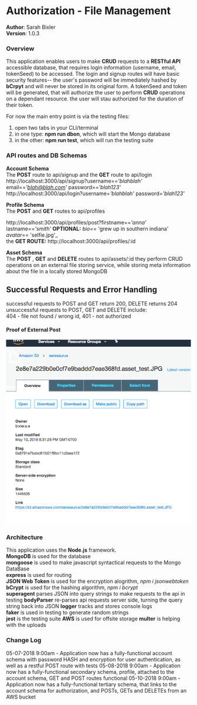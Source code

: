 
# Authorization - File Management
**Author**: Sarah Bixler  
**Version**: 1.0.3  

### Overview
This application enables users to make  __CRUD__ requests to a __RESTful API__ accessible database, that requires login information (username, email, tokenSeed) to be accessed.  The login and signup routes will have basic security features-- the user's password will be immediately hashed by __bCrpyt__ and will never be stored in its original form. A tokenSeed and token will be generated, that will authorize the user to perform __CRUD__ operations on a dependant resource.  the user will stau authorized for the duration of their token.
 
For now the main entry point is via the testing files:
1. open two tabs in your CLI/terminal
2. in one type: __npm run dbon__, which will start the Mongo database
3. in the other: __npm run test__, which will run the testing suite

### API routes and DB Schemas
__Account Schema__  
The __POST__ route to api/signup and the __GET__ route to api/login
http://localhost:3000/api/signup?username==_'blahblah'_ email==_'blah@blah.com'_ password==_'blah123'_
http://localhost:3000/api/login?username=_'blahblah'_ password=_'blah123'_

__Profile Schema__  
The __POST__ and __GET__ routes to api/profiles

http://localhost:3000/api/profiles/post?firstname==_'anna'_ lastname==_'smith'_ __OPTIONAL:__ _bio==_ 'grew up in southern indiana' _avatar_== 'selfie.jpg'_   
the __GET ROUTE:__ http://localhost:3000/api/profiles/:id

__Asset Schema__  
The __POST__ , __GET__ and __DELETE__ routes to api/assets/:id
they perform CRUD operations on an external file storing service, while storing meta information about the file in a locally stored MongoDB
## Successful Requests and Error Handling
successful requests to POST and GET return 200, DELETE returns 204  
unsuccessful requests to POST, GET and DELETE include:  
404 - file not found / wrong id, 401 - not authorized


#### Proof of External Post
![proof](./src/assets/proof.png) 

### Architecture
This application uses the __Node.js__ framework.  
__MongoDB__ is used for the database  
__mongoose__ is used to make javascript syntactical requests to the Mongo DataBase  
__express__ is used for routing  
__JSON Web Token__  is used for the encryption alogrithm, _npm i jsonwebtoken_  
__bCrypt__ is used for the hashing algorithm, _npm i bcrypt_  
__superagent__ parses JSON into query strings to make requests to the api in testing
__bodyParser__ re-parses api requests server side, turning the query string back into JSON 
__logger__ tracks and stores console logs  
__faker__ is used in testing to generate random strings  
__jest__ is the testing suite
__AWS__ is used for offsite storage
__multer__ is helping with the uploads

### Change Log
05-07-2018 9:00am - Application now has a fully-functional account schema with password HASH and encryption for user authentication, as well as a restful POST route with tests
05-08-2018 9:00am - Application now has a fully-functional secondary schema, profile, attached to the account schema, GET and POST routes functional
05-10-2018 9:00am - Application now has a fully-functional tertiary schema, that links to the account schema for authorization, and POSTs, GETs and DELETEs from an AWS bucket

